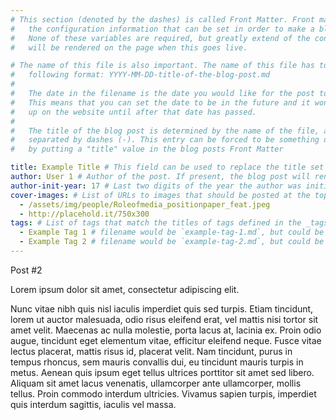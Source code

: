 ```yaml
---
# This section (denoted by the dashes) is called Front Matter. Front matter is
#   the configuration information that can be set in order to make a blog post.
#   None of these variables are required, but greatly extend of the content that
#   will be rendered on the page when this goes live.

# The name of this file is also important. The name of this file has to be in
#   following format: YYYY-MM-DD-title-of-the-blog-post.md
#
#   The date in the filename is the date you would like for the post to be made.
#   This means that you can set the date to be in the future and it won't show
#   up on the website until after that date has passed.
#
#   The title of the blog post is determined by the name of the file, and words
#   separated by dashes (-). This entry can be forced to be something different
#   by putting a "title" value in the blog posts Front Matter

title: Example Title # This field can be used to replace the title set by the filename.
author: User 1 # Author of the post. If present, the blog post will render the author field
author-init-year: 17 # Last two digits of the year the author was initiated. If present, the authors name will render with -mtuXX after their name, where XX is the year entered.
cover-images: # List of URLs to images that should be posted at the top of the page, in a slideshow style of element. Content can be local or remote.
  - /assets/img/people/Roleofmedia_positionpaper_feat.jpeg
  - http://placehold.it/750x300
tags: # List of tags that match the titles of tags defined in the _tags directory
  - Example Tag 1 # filename would be `example-tag-1.md`, but could be changed using the `title` field in within the tag file.
  - Example Tag 2 # filename would be `example-tag-2.md`, but could be changed using the `title` field in within the tag file.
---
```

Post #2


Lorem ipsum dolor sit amet, consectetur adipiscing elit. 
<!-- excerpt -->
Nunc vitae nibh quis nisl iaculis imperdiet quis sed turpis. Etiam tincidunt, lorem ut auctor malesuada, odio risus eleifend erat, vel mattis nisi tortor sit amet velit. Maecenas ac nulla molestie, porta lacus at, lacinia ex. Proin odio augue, tincidunt eget elementum vitae, efficitur eleifend neque. Fusce vitae lectus placerat, mattis risus id, placerat velit. Nam tincidunt, purus in tempus rhoncus, sem mauris convallis dui, eu tincidunt mauris turpis in metus. Aenean quis ipsum eget tellus ultrices porttitor sit amet sed libero. Aliquam sit amet lacus venenatis, ullamcorper ante ullamcorper, mollis tellus. Proin commodo interdum ultricies. Vivamus sapien turpis, imperdiet quis interdum sagittis, iaculis vel massa.
